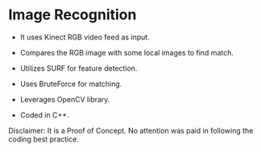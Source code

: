 Image Recognition
=======================

- It uses Kinect RGB video feed as input.

- Compares the RGB image with some local images to find match.

- Utilizes SURF for feature detection.

- Uses BruteForce for matching.

- Leverages OpenCV library.

- Coded in C++.

Disclaimer:
It is a Proof of Concept. No attention was paid in following the coding best practice.
